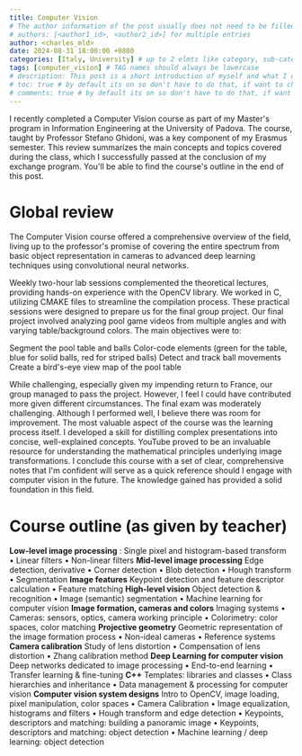 ```yaml
---
title: Computer Vision
# The author information of the post usually does not need to be filled in the Front Matter , they will be obtained from variables social.name and the first entry of social.links of the configuration file by default. But you can also override it as follows : (find charles_mld in _data)
# authors: [<author1_id>, <author2_id>] for multiple entries
author: <charles_mld>
date: 2024-08-31 18:00:00 +0800
categories: [Italy, University] # up to 2 elmts like category, sub-category
tags: [computer_vision] # TAG names should always be lowercase
# description: This post is a short introduction of myself and what I do in life
# toc: true # by default its on so don't have to do that, if want to change go to config
# comments: true # by default its on so don't have to do that, if want to change go to config
---
```


I recently completed a Computer Vision course as part of my Master's program in Information Engineering at the University of Padova. The course, taught by Professor Stefano Ghidoni, was a key component of my Erasmus semester. This review summarizes the main concepts and topics covered during the class, which I successfully passed at the conclusion of my exchange program. You'll be able to find the course's outline in the end of this post.

# Global review
The Computer Vision course offered a comprehensive overview of the field, living up to the professor's promise of covering the entire spectrum from basic object representation in cameras to advanced deep learning techniques using convolutional neural networks.

Weekly two-hour lab sessions complemented the theoretical lectures, providing hands-on experience with the OpenCV library. We worked in C, utilizing CMAKE files to streamline the compilation process. These practical sessions were designed to prepare us for the final group project.
Our final project involved analyzing pool game videos from multiple angles and with varying table/background colors. The main objectives were to:

Segment the pool table and balls
Color-code elements (green for the table, blue for solid balls, red for striped balls)
Detect and track ball movements
Create a bird's-eye view map of the pool table

While challenging, especially given my impending return to France, our group managed to pass the project. However, I feel I could have contributed more given different circumstances.
The final exam was moderately challenging. Although I performed well, I believe there was room for improvement. The most valuable aspect of the course was the learning process itself. I developed a skill for distilling complex presentations into concise, well-explained concepts. YouTube proved to be an invaluable resource for understanding the mathematical principles underlying image transformations.
I conclude this course with a set of clear, comprehensive notes that I'm confident will serve as a quick reference should I engage with computer vision in the future. The knowledge gained has provided a solid foundation in this field.

# 

# Course outline (as given by teacher)
**Low-level image processing** : Single pixel and histogram-based transform • Linear filters • Non-linear filters
**Mid-level image processing** Edge detection, derivative • Corner detection • Blob detection • Hough transform • Segmentation
**Image features** Keypoint detection and feature descriptor calculation • Feature matching
**High-level vision** Object detection & recognition • Image (semantic) segmentation • Machine learning for computer vision
**Image formation, cameras and colors** Imaging systems • Cameras: sensors, optics, camera working principle • Colorimetry: color spaces, color matching
**Projective geometry** Geometric representation of the image formation process • Non-ideal cameras • Reference systems
**Camera calibration** Study of lens distortion • Compensation of lens distortion • Zhang calibration method
**Deep Learning for computer vision** Deep networks dedicated to image processing • End-to-end learning • Transfer learning & fine-tuning
**C++** Templates: libraries and classes • Class hierarchies and inheritance • Data management & processing for computer vision
**Computer vision system designs** Intro to OpenCV, image loading, pixel manipulation, color spaces • Camera Calibration • Image equalization, histograms and filters • Hough transform and edge detection • Keypoints, descriptors and matching: building a panoramic image • Keypoints, descriptors and matching: object detection • Machine learning / deep learning: object detection
